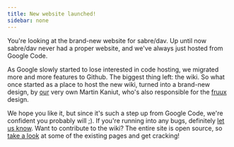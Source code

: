 ```yaml
---
title: New website launched!
sidebar: none
---
```


You're looking at the brand-new website for sabre/dav. Up until now sabre/dav
never had a proper website, and we've always just hosted from Google Code.

As Google slowly started to lose interested in code hosting, we migrated more
and more features to Github. The biggest thing left: the wiki. So what once
started as a place to host the new wiki, turned into a brand-new design, by
[our][1] very own Martin Kaniut, who's also responsible for the [fruux][1]
design.

We hope you like it, but since it's such a step up from Google Code, we're
confident you probably will ;). If you're running into any bugs, definitely
[let us know][2]. Want to contribute to the wiki? The entire site is open source, so
[take a look][3] at some of the existing pages and get cracking!

[1]: https://fruux.com/
[2]: https://github.com/fruux/sabre.io/issues
[3]: https://github.com/fruux/sabre.io/tree/master/source

